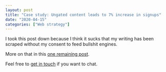 ```yaml
---
layout: post
title: "Case study: Ungated content leads to 7% increase in signups"
date: "2020-04-15"
categories: ["Web strategy"]
---
```


I took this post down because I think it sucks that my writing has been scraped without my consent to feed bullshit engines.

More on that in this [one remaining post](/my-final-blog-post).

Feel free to [get in touch](/contact) if you want to chat.
